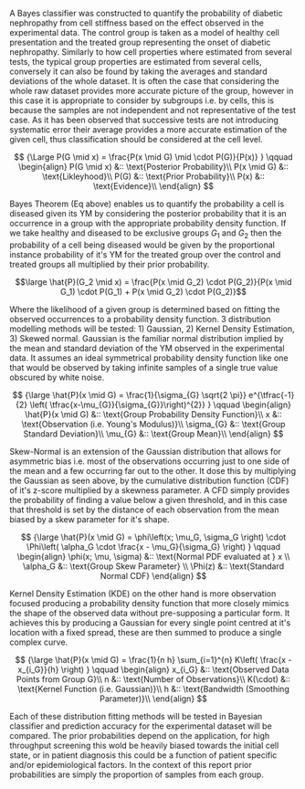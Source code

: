 A Bayes classifier was constructed to quantify the probability of diabetic nephropathy from cell stiffness based on the effect observed in the experimental data. The control group is taken as a model of healthy cell presentation and the treated group representing the onset of diabetic nephropathy. Similarly to how cell properties where estimated from several tests, the typical group properties are estimated from several cells, conversely it can also be found by taking the averages and standard deviations of the whole dataset. It is often the case that considering the whole raw dataset provides more accurate picture of the group, however in this case it is appropriate to consider by subgroups i.e. by cells, this is because the samples are not independent and not representative of the test case. As it has been observed that successive tests are not introducing systematic error their average provides a more accurate estimation of the given cell, thus classification should be considered at the cell level.

$$
{\Large  
P(G \mid x) = \frac{P(x \mid G) \mid \cdot P(G)}{P(x)}  
}  
\qquad  
\begin{align}  
P(G \mid x) &:: \text{Posterior Probability}\\
P(x \mid G) &:: \text{Likleyhood}\\
P(G)   &:: \text{Prior Probability}\\
P(x)   &:: \text{Evidence}\\
\end{align}
$$

Bayes Theorem (Eq above) enables us to quantify the probability a cell is diseased given its YM by considering the posterior probability that it is an occurrence in a group with the appropriate probability density function. If we take healthy and diseased to be exclusive groups $G_{1}$ and $G_{2}$ then the probability of a cell being diseased would be given by the proportional instance probability of it's YM for the treated group over the control and treated groups all multiplied by their prior probability.

$$\large \hat{P}(G_2 \mid x) = \frac{P(x \mid G_2) \cdot P(G_2)}{P(x \mid G_1) \cdot P(G_1) + P(x \mid G_2) \cdot P(G_2)}$$

Where the likelihood of a given group is determined based on fitting the observed occurrences to a probability density function. 3 distribution modelling methods will be tested: 1) Gaussian, 2) Kernel Density Estimation, 3) Skewed normal. 
Gaussian is the familiar normal distribution implied by the mean and standard deviation of the YM observed in the experimental data. It assumes an ideal symmetrical probability density function like one that would be observed by taking infinite samples of a single true value obscured by white noise. 

$$
{\large  
\hat{P}(x \mid G) =  
\frac{1}{\sigma_{G} \sqrt{2 \pi}}  
e^{\tfrac{-1}{2}  
\left( \tfrac{x-\mu_{G}}{\sigma_{G}}\right)^{2}}  
}
\qquad  
\begin{align}  
\hat{P}(x \mid G) &:: \text{Group Probability Density Function}\\
x           &:: \text{Observation (i.e. Young's Modulus)}\\
\sigma_{G}  &:: \text{Group Standard Deviation}\\
\mu_{G}     &:: \text{Group Mean}\\
\end{align}
$$

Skew-Normal is an extension of the Gaussian distribution that allows for asymmetric bias i.e. most of the observations occurring just to one side of the mean and a few occurring far out to the other. It dose this by multiplying the Gaussian as seen above, by the cumulative distribution function (CDF) of it's z-score multiplied by a skewness parameter. A CFD simply provides the probability of finding a value below a given threshold, and in this case that threshold is set by the distance of each observation from the mean biased by a skew parameter for it's shape. 

$$
{\large
\hat{P}(x \mid G) =  
\phi\left(x; \mu_G, \sigma_G \right)
\cdot  
\Phi\left(  
\alpha_G \cdot \frac{x - \mu_G}{\sigma_G}  
\right)
}
\qquad
\begin{align}
\phi(x; \mu, \sigma) &:: \text{Normal PDF evaluated at } x \\
\alpha_G          &:: \text{Group Skew Parameter} \\
\Phi(z)           &:: \text{Standard Normal CDF}
\end{align}
$$

Kernel Density Estimation (KDE) on the other hand is more observation focused producing a probability density function that more closely mimics the shape of the observed data without pre-supposing a particular form. It achieves this by producing a Gaussian for every single point centred at it's location with a fixed spread, these are then summed to produce a single complex curve.

$$
{\large  
\hat{P}(x \mid G) =  
\frac{1}{n h} \sum_{i=1}^{n} K\left( \frac{x - x_{i_G}}{h} \right)  
}  
\qquad  
\begin{align}  
x_{i_G}           &:: \text{Observed Data Points from Group G}\\
n                 &:: \text{Number of Observations}\\
K(\cdot)          &:: \text{Kernel Function (i.e. Gaussian)}\\
h                 &:: \text{Bandwidth (Smoothing Parameter)}\\
\end{align}
$$

Each of these distribution fitting methods will be tested in Bayesian classifier and prediction accuracy for the experimental dataset will be compared.
The prior probabilities depend on the application, for high throughput screening this wold be heavily biased towards the initial cell state, or in patient diagnosis this could be a function of patient specific and/or epidemiological factors. In the context of this report prior probabilities are simply the proportion of samples from each group.